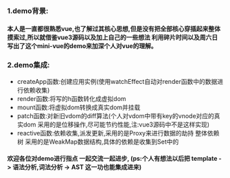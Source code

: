### 1.demo背景:
#### 本人是一直都很熟悉vue,也了解过其核心思想,但是没有把全部核心穿插起来整体摸索过,所以就借鉴vue3源码以及加上自己的一些想法 利用碎片时间以及周六日写出了这个mini-vue的demo来加深个人对vue的理解。

### 2.demo集成:
* createApp函数:创建应用实例(使用watchEffect自动对render函数中的数据进行依赖收集)
* render函数:将写的h函数转化成虚拟dom
* mount函数:将虚拟dom转换成真实dom并挂载
* patch函数:对新旧vdom的diff算法(个人对vdom中带有key的vnode对应的真实dom 采用的是位移操作,尽可能节约性能,注:vue3源码中不是这样实现)
* reactive函数:依赖收集,派发更新,采用的是Proxy来进行数据的劫持 整体依赖树 采用的是WeakMap数据结构,具体的依赖是收集到Set中的

#### 欢迎各位对demo进行指点 一起交流一起进步, (ps:个人有想法以后把 template -> 语法分析,词法分析 -> AST 这一功也能集成进来)

